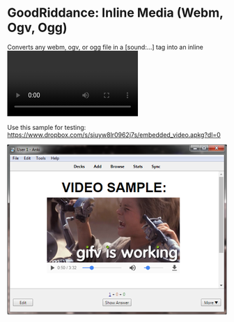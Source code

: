 # GoodRiddance: Inline Media (Webm, Ogv, Ogg)

Converts any webm, ogv, or ogg file in a [sound:...] tag into an inline <video> element.

Use this sample for testing:  
https://www.dropbox.com/s/siuyw8lr0962j7s/embedded_video.apkg?dl=0


<img src="https://github.com/lovac42/GoodRiddance/blob/master/screenshots/embedded_video.png?raw=true" />  
